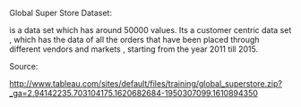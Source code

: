 Global Super Store Dataset:

is a data set which has around 50000 values. Its a customer centric data set , which has the data of all the orders that have been placed through different vendors and markets , starting from the year 2011 till 2015.

Source: 

http://www.tableau.com/sites/default/files/training/global_superstore.zip?_ga=2.94142235.703104175.1620682684-1950307099.1610894350
